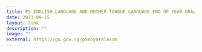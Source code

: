 ```yaml
---
title: P5 ENGLISH LANGUAGE AND MOTHER TONGUE LANGUAGE END OF YEAR ORAL EXAMINATION
date: 2023-09-15
layout: link
description: ""
image: ""
external: https://go.gov.sg/p5eoyoralexam
---
```

